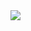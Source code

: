 <img align="right" src="https://visitor-badge.laobi.icu/badge?page_id=matthew-gernale.matthew-gernale" />
